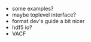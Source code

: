  + some examples?
 + maybe toplevel interface?
 + format dev's guide a bit nicer
 + hdf5 io?
 + VACF
